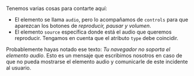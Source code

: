 Tenemos varias cosas para contarte aquí:

- El elemento se llama `audio`, pero lo acompañamos de `controls` para que aparezcan los botones de _reproducir, pausar y volumen_.
- El elemento `source` específica donde está el audio que queremos reproducir. Tengamos en cuenta que el atributo `type` debe coincidir.

Probablemente hayas notado ese texto: _Tu navegador no soporta el elemento audio_. Esto es un mensaje que escribimos nosotros en caso de que no pueda mostrarse el elemento audio y comunicarle de este incidente al usuario.
